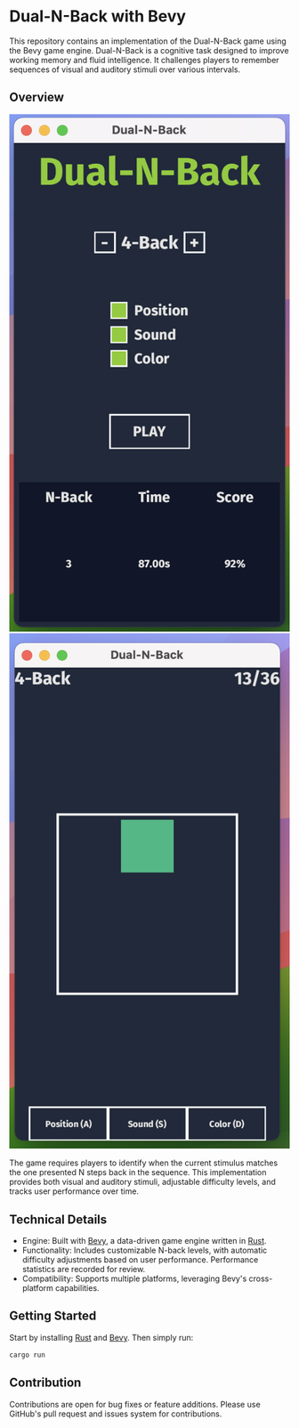 # Dual-N-Back with Bevy

This repository contains an implementation of the Dual-N-Back game using the Bevy game engine. Dual-N-Back is a cognitive task designed to improve working memory and fluid intelligence. It challenges players to remember sequences of visual and auditory stimuli over various intervals.

## Overview

![menu](screenshots/menu.png)
![menu](screenshots/game.png)

The game requires players to identify when the current stimulus matches the one presented N steps back in the sequence. This implementation provides both visual and auditory stimuli, adjustable difficulty levels, and tracks user performance over time.

## Technical Details

- Engine: Built with [Bevy], a data-driven game engine written in [Rust].
- Functionality: Includes customizable N-back levels, with automatic difficulty adjustments based on user performance. Performance statistics are recorded for review.
- Compatibility: Supports multiple platforms, leveraging Bevy's cross-platform capabilities.

## Getting Started

Start by installing [Rust] and [Bevy]. Then simply run:

```bash
cargo run
```

## Contribution

Contributions are open for bug fixes or feature additions. Please use GitHub's pull request and issues system for contributions.

[Rust]: https://www.rust-lang.org/
[Bevy]: https://bevyengine.org/
